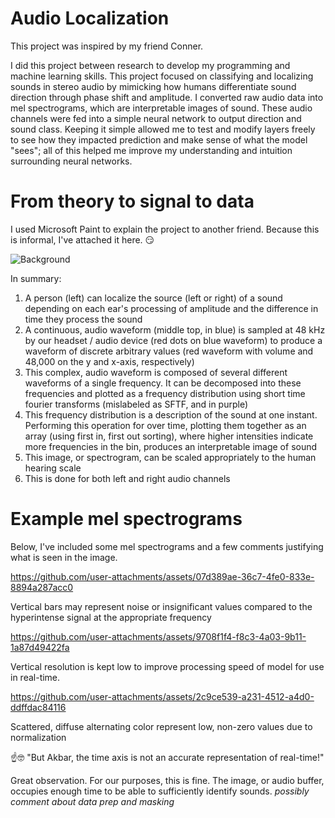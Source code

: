 # Audio Localization

This project was inspired by my friend Conner.

I did this project between research to develop my programming and machine learning skills. This project focused on classifying and localizing sounds in stereo audio by mimicking how humans differentiate sound direction through phase shift and amplitude. I converted raw audio data into mel spectrograms, which are interpretable images of sound. These audio channels were fed into a simple neural network to output direction and sound class. Keeping it simple allowed me to test and modify layers freely to see how they impacted prediction and make sense of what the model "sees"; all of this helped me improve my understanding and intuition surrounding neural networks.

# From theory to signal to data

I used Microsoft Paint to explain the project to another friend. Because this is informal, I've attached it here. :smirk:

![Background](https://github.com/user-attachments/assets/36139fbf-a454-4165-b47f-20e3b8937f2b)

In summary:
  1. A person (left) can localize the source (left or right) of a sound depending on each ear's processing of amplitude and the difference in time they process the sound
  2. A continuous, audio waveform (middle top, in blue) is sampled at 48 kHz by our headset / audio device (red dots on blue waveform) to produce a waveform of discrete arbitrary values (red waveform with volume and 48,000 on the y and x-axis, respectively)
  3. This complex, audio waveform is composed of several different waveforms of a single frequency. It can be decomposed into these frequencies and plotted as a frequency distribution using short time fourier transforms (mislabeled as SFTF, and in purple)
  4. This frequency distribution is a description of the sound at one instant. Performing this operation for over time, plotting them together as an array (using first in, first out sorting), where higher intensities indicate more frequencies in the bin, produces an interpretable image of sound
  5. This image, or spectrogram, can be scaled appropriately to the human hearing scale
  6. This is done for both left and right audio channels

# Example mel spectrograms

Below, I've included some mel spectrograms and a few comments justifying what is seen in the image.

https://github.com/user-attachments/assets/07d389ae-36c7-4fe0-833e-8894a287acc0

Vertical bars may represent noise or insignificant values compared to the hyperintense signal at the appropriate frequency

https://github.com/user-attachments/assets/9708f1f4-f8c3-4a03-9b11-1a87d49422fa

Vertical resolution is kept low to improve processing speed of model for use in real-time.

https://github.com/user-attachments/assets/2c9ce539-a231-4512-a4d0-ddffdac84116

Scattered, diffuse alternating color represent low, non-zero values due to normalization

☝️🤓 "But Akbar, the time axis is not an accurate representation of real-time!"

Great observation. For our purposes, this is fine. The image, or audio buffer, occupies enough time to be able to sufficiently identify sounds. *possibly comment about data prep and masking*
